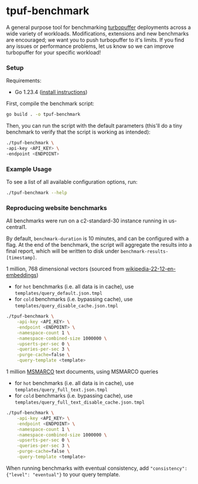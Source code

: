 # tpuf-benchmark

A general purpose tool for benchmarking [turbopuffer](https://turbopuffer.com) deployments across a wide variety of workloads. Modifications, extensions and new benchmarks are encouraged; we want you to push turbopuffer to it's limits. If you find any issues or performance problems, let us know so we can improve turbopuffer for your specific workload!

### Setup

Requirements:
- Go 1.23.4 ([install instructions](https://go.dev/doc/install))


First, compile the benchmark script:

```bash
go build . -o tpuf-benchmark
```

Then, you can run the script with the default parameters (this'll do a tiny benchmark to verify that the script is working as intended):

```bash
./tpuf-benchmark \
-api-key <API_KEY> \
-endpoint <ENDPOINT>
```

### Example Usage

To see a list of all available configuration options, run:

```bash
./tpuf-benchmark --help
```

### Reproducing website benchmarks

All benchmarks were run on a c2-standard-30 instance running in us-central1.

By default, `benchmark-duration` is 10 minutes, and can be configured with a flag.
At the end of the benchmark, the script will aggregate the results into a final report,
which will be written to disk under `benchmark-results-[timestamp]`.

1 million, 768 dimensional vectors (sourced from [wikipedia-22-12-en-embeddings](https://huggingface.co/datasets/Cohere/wikipedia-22-12-en-embeddings))

- for `hot` benchmarks (i.e. all data is in cache), use `templates/query_default.json.tmpl`
- for `cold` benchmarks (i.e. bypassing cache), use `templates/query_disable_cache.json.tmpl`

```bash
./tpuf-benchmark \
    -api-key <API_KEY> \
    -endpoint <ENDPOINT> \
    -namespace-count 1 \
    -namespace-combined-size 1000000 \
    -upserts-per-sec 0 \
    -queries-per-sec 3 \
    -purge-cache=false \
    -query-template <template>
```

1 million [MSMARCO](https://huggingface.co/datasets/BeIR/msmarco) text documents, using MSMARCO queries

- for `hot` benchmarks (i.e. all data is in cache), use `templates/query_full_text.json.tmpl`
- for `cold` benchmarks (i.e. bypassing cache), use `templates/query_full_text_disable_cache.json.tmpl`

```bash
./tpuf-benchmark \
    -api-key <API_KEY> \
    -endpoint <ENDPOINT> \
    -namespace-count 1 \
    -namespace-combined-size 1000000 \
    -upserts-per-sec 0 \
    -queries-per-sec 3 \
    -purge-cache=false \
    -query-template <template>
```

When running benchmarks with eventual consistency, add `"consistency": {"level": "eventual"}` to your query template.
